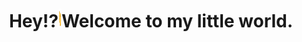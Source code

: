 <h1 align="center">Hey!?<img src="https://raw.githubusercontent.com/ABSphreak/ABSphreak/master/gifs/Hi.gif" width="5px" height="30px">Welcome to my little world.</h1>
